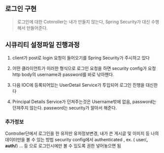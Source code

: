## 로그인 구현

>로그인에 대한 Cotnroller는 내가 만들지 않는다, Spring Security가 대신 수행해서 만들어준다.

## 시큐리티 설정파일 진행과정

1. client가 post로 login 요청이 들어오기를 Spring Security가 주시하고 있다

2. 어떤 클라이언트가 이러한 형식으로 로그인 요청을 하면 security config가 요청 http body의 username과 password를 바로 낚아챈다.

3. 다음 IOC에 등록되어있는 UserDetail Service가 투입되어 로그인 진행을 대신한다

4. Principal Details Service가 던져주는것은 Username밖에 없음, password는 던져주지 않는다.
password는 security가 알아서 해준다.



### 추가정보

Controller단에서 로그인을 한 유저만 유저정보변경, 내가 쓴 게시글 및 이미지 등 나의 데이터만을 볼 수 있는 방법
security config에서 authenticated , ex. ( user/**, auth/**) ... 등 으로 로그인시에만 볼 수 있도록 권한 넣어놓으면 됨


